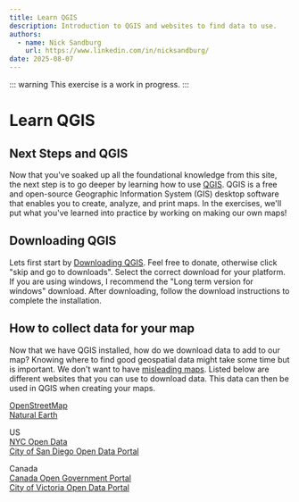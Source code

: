 ```yaml
---
title: Learn QGIS
description: Introduction to QGIS and websites to find data to use.
authors:
  - name: Nick Sandburg
    url: https://www.linkedin.com/in/nicksandburg/
date: 2025-08-07
---
```


::: warning
This exercise is a work in progress.
:::

# Learn QGIS

## Next Steps and QGIS
Now that you've soaked up all the foundational knowledge from this site, the next step is to go deeper by learning how to use [QGIS](https://qgis.org/). 
QGIS is a free and open-source Geographic Information System (GIS) desktop software that enables you to create, analyze, and print maps.
In the exercises, we'll put what you've learned into practice by working on making our own maps!

## Downloading QGIS
Lets first start by [Downloading QGIS](https://qgis.org/download/).
Feel free to donate, otherwise click "skip and go to downloads".
Select the correct download for your platform.
If you are using windows, I recommend the "Long term version for windows" download.
After downloading, follow the download instructions to complete the installation.

## How to collect data for your map
Now that we have QGIS installed, how do we download data to add to our map?
Knowing where to find good geospatial data might take some time but is important.
We don't want to have [misleading maps](/lessons/misleading).
Listed below are different websites that you can use to download data. 
This data can then be used in QGIS when creating your maps.

[OpenStreetMap](https://www.openstreetmap.org/") <br>
[Natural Earth](https://www.naturalearthdata.com/")

US <br>
[NYC Open Data](https://opendata.cityofnewyork.us/) <br> 
[City of San Diego Open Data Portal](https://data.sandiego.gov/)

Canada <br>
[Canada Open Government Portal](https://search.open.canada.ca/data/) <br>
[City of Victoria Open Data Portal](https://opendata.victoria.ca/)